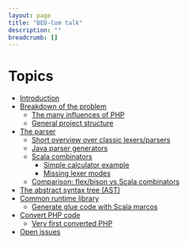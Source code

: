 ```yaml
---
layout: page
title: "BED-Com talk"
description: ""
breadcrumb: []
---
```


# Topics

* [Introduction](talk/introduction.html)
* [Breakdown of the problem](talk/breakdown.html)
  * [The many influences of PHP](talk/php_influences.html)
  * [General project structure](talk/project_structure.html)
* [The parser](talk/parser.html)
  * [Short overview over classic lexers/parsers](talk/classic_parsers.html)
  * [Java parser generators](talk/java_parser_generators.html)
  * [Scala combinators](talk/scala_combinators.html)
    * [Simple calculator example](talk/scala_calculator_example.html)
    * [Missing lexer modes](talk/missing_lexer_modes.html)
  * [Comparison: flex/bison vs Scala combinators](talk/comparison_classic_scala.html)
* [The abstract syntax tree (AST)](talk/abstract_syntax_tree.html)
* [Common runtime library](talk/runtime_library.html)
  * [Generate glue code with Scala marcos]()
* [Convert PHP code](talk/converter.html)
  * [Very first converted PHP](talk/very_first_converted.html)
* [Open issues]()